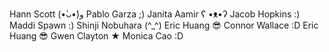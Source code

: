 Hann Scott (•̀ᴗ•́)و
Pablo Garza ;)
Janita Aamir ʕ •ᴥ•ʔ
Jacob Hopkins :)
Maddi Spawn :)
Shinji Nobuhara (^_^)
Eric Huang 😎
Connor Wallace :D
Eric Huang 😎
Gwen Clayton ★
Monica Cao :D
